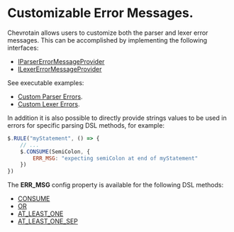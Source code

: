 # Customizable Error Messages.

Chevrotain allows users to customize both the parser and lexer error messages.
This can be accomplished by implementing the following interfaces:

-   [IParserErrorMessageProvider](https://sap.github.io/chevrotain/documentation/6_1_0/interfaces/iparsererrormessageprovider.html)
-   [ILexerErrorMessageProvider](https://sap.github.io/chevrotain/documentation/6_1_0/interfaces/ilexererrormessageprovider.html)

See executable examples:

-   [Custom Parser Errors](https://github.com/SAP/chevrotain/blob/master/examples/parser/custom_errors/custom_errors.js).
-   [Custom Lexer Errors](https://github.com/SAP/chevrotain/blob/master/examples/lexer/custom_errors/custom_errors.js).

In addition it is also possible to directly provide strings values to be used in errors
for specific parsing DSL methods, for example:

```javascript
$.RULE("myStatement", () => {
    // ...
    $.CONSUME(SemiColon, {
        ERR_MSG: "expecting semiColon at end of myStatement"
    })
})
```

The **ERR_MSG** config property is available for the following DSL methods:

-   [CONSUME](https://sap.github.io/chevrotain/documentation/6_1_0/classes/cstparser.html#consume)
-   [OR](https://sap.github.io/chevrotain/documentation/6_1_0/classes/cstparser.html#or)
-   [AT_LEAST_ONE](https://sap.github.io/chevrotain/documentation/6_1_0/classes/cstparser.html#at_least_one)
-   [AT_LEAST_ONE_SEP](https://sap.github.io/chevrotain/documentation/6_1_0/classes/cstparser.html#at_least_one_sep)
